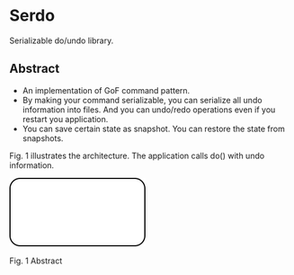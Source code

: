 # Serdo

Serializable do/undo library.

## Abstract

- An implementation of GoF command pattern.
- By making your command serializable, you can serialize all undo information into files. And you can undo/redo operations even if you restart you application.
- You can save certain state as snapshot. You can restore the state from snapshots.

Fig. 1 illustrates the architecture. The application calls do() with undo information. 

![Abstract](figures/abstract.drawio.svg)

Fig. 1 Abstract
